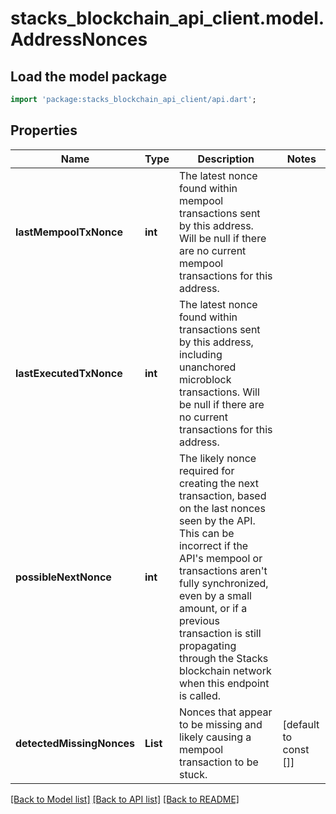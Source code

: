 # stacks_blockchain_api_client.model.AddressNonces

## Load the model package
```dart
import 'package:stacks_blockchain_api_client/api.dart';
```

## Properties
Name | Type | Description | Notes
------------ | ------------- | ------------- | -------------
**lastMempoolTxNonce** | **int** | The latest nonce found within mempool transactions sent by this address. Will be null if there are no current mempool transactions for this address. | 
**lastExecutedTxNonce** | **int** | The latest nonce found within transactions sent by this address, including unanchored microblock transactions. Will be null if there are no current transactions for this address. | 
**possibleNextNonce** | **int** | The likely nonce required for creating the next transaction, based on the last nonces seen by the API. This can be incorrect if the API's mempool or transactions aren't fully synchronized, even by a small amount, or if a previous transaction is still propagating through the Stacks blockchain network when this endpoint is called. | 
**detectedMissingNonces** | **List<int>** | Nonces that appear to be missing and likely causing a mempool transaction to be stuck. | [default to const []]

[[Back to Model list]](../README.md#documentation-for-models) [[Back to API list]](../README.md#documentation-for-api-endpoints) [[Back to README]](../README.md)


